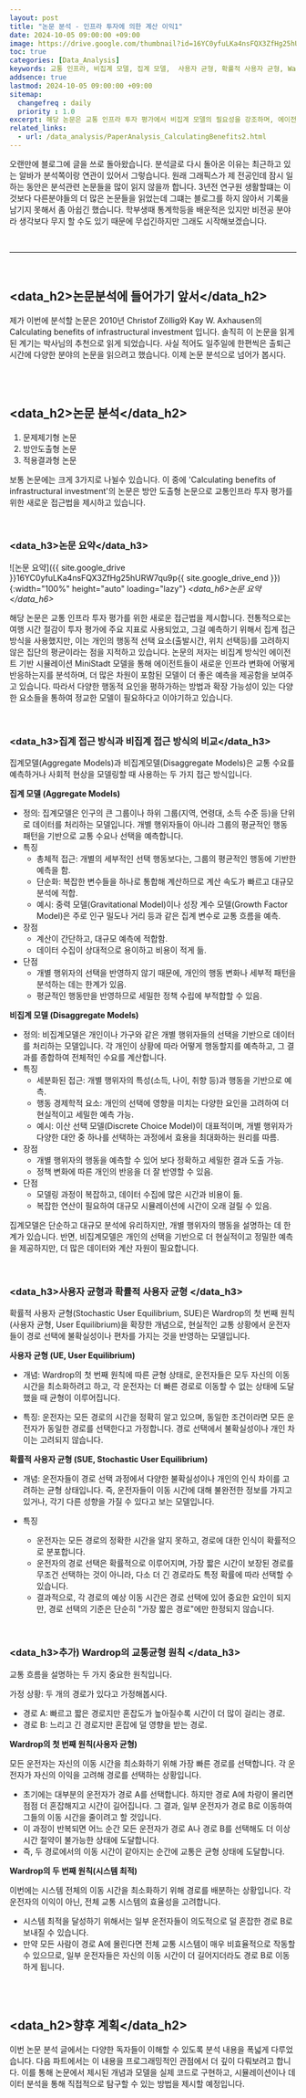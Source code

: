 ```yaml
---
layout: post
title: "논문 분석 - 인프라 투자에 의한 계산 이익1"
date: 2024-10-05 09:00:00 +09:00
image: https://drive.google.com/thumbnail?id=16YC0yfuLKa4nsFQX3ZfHg25hURW7qu9p
toc: true
categories: [Data_Analysis]
keywords: 교통 인프라, 비집계 모델, 집계 모델,  사용자 균형, 확률적 사용자 균형, Wardrop의 원칙, 교통 정책
addsence: true
lastmod: 2024-10-05 09:00:00 +09:00
sitemap: 
  changefreq : daily
  priority : 1.0
excerpt: 해당 논문은 교통 인프라 투자 평가에서 비집계 모델의 필요성을 강조하며, 에이전트 기반 시뮬레이션을 통해 더 현실적인 예측 방법론을 제시합니다.
related_links:
  - url: /data_analysis/PaperAnalysis_CalculatingBenefits2.html
---
```


오랜만에 블로그에 글을 쓰로 돌아왔습니다. 분석글로 다시 돌아온 이유는 최근하고 있는 알바가 분석쪽이랑 연관이 있어서 그렇습니다. 원래 그래픽스가 제 전공인데 잠시 일하는 동안은 분석관련 논문들을 많이 읽지 않을까 합니다. 3년전 연구원 생활할떄는 이것보다 다른분야들의 더 많은 논문들을 읽었는데 그떄는 블로그를 하지 않아서 기록을 남기지 못해서 좀 아쉽긴 했습니다. 학부생때 통계학등을 배운적은 있지만 비전공 분야라 생각보다 무지 할 수도 있기 때문에 무섭긴하지만 그래도 시작해보겠습니다.

<br>

---

<br>

## <data_h2>논문분석에 들어가기 앞서</data_h2>

제가 이번에 분석할 논문은 2010년 Christof Zöllig와 Kay W. Axhausen의 Calculating benefits of infrastructural investment 입니다. 솔직히 이 논문을 읽게 된 계기는 박사님의 추천으로 읽게 되었습니다. 사실 적어도 일주일에 한편씩은 출퇴근 시간에 다양한 분야의 논문을 읽으려고 했습니다. 이제 논문 분석으로 넘어가 봅시다.

<br>
<br>

## <data_h2>논문 분석</data_h2>

1. 문제제기형 논문
2. 방안도출형 논문
3. 적용결과형 논문

보통 논문에는 크게 3가지로 나뉠수 있습니다. 이 중에 'Calculating benefits of infrastructural investment'의 논문은 방안 도출형 논문으로 교통인프라 투자 평가를 위한 새로운 접근법을 제시하고 있습니다. 

<br>

### <data_h3>논문 요약</data_h3>

![논문 요약]({{ site.google_drive }}16YC0yfuLKa4nsFQX3ZfHg25hURW7qu9p{{ site.google_drive_end }}){:width="100%" height="auto" loading="lazy"}
*<data_h6>논문 요약</data_h6>*

해당 논문은 교통 인프라 투자 평가를 위한 새로운 접근법을 제시합니다. 전통적으로는 여행 시간 절감이 투자 평가에 주요 지표로 사용되었고, 그걸 예측하기 위해서 집계 접근 방식을 사용했지만, 이는 개인의 행동적 선택 요소(출발시간, 위치 선택등)를 고려하지 않은 집단의 평균이라는 점을 지적하고 있습니다. 논문의 저자는 비집계 방식인 에이전트 기반 시뮬레이션 MiniStadt 모델을 통해 에이전트들이 새로운 인프라 변화에 어떻게 반응하는지를 분석하며, 더 많은 차원이 포함된 모델이 더 좋은 예측을 제공함을 보여주고 있습니다. 따라서 다양한 행동적 요인을 평하가하는 방법과 확장 가능성이 있는 다양한 요소들을 통하여 정교한 모델이 필요하다고 이야기하고 있습니다.

<br>

### <data_h3>집계 접근 방식과 비집계 접근 방식의 비교</data_h3>

집계모델(Aggregate Models)과 비집계모델(Disaggregate Models)은 교통 수요를 예측하거나 사회적 현상을 모델링할 때 사용하는 두 가지 접근 방식입니다.

**집계 모델 (Aggregate Models)**

- 정의: 집계모델은 인구의 큰 그룹이나 하위 그룹(지역, 연령대, 소득 수준 등)을 단위로 데이터를 처리하는 모델입니다. 개별 행위자들이 아니라 그룹의 평균적인 행동 패턴을 기반으로 교통 수요나 선택을 예측합니다.
- 특징
	- 총체적 접근: 개별의 세부적인 선택 행동보다는, 그룹의 평균적인 행동에 기반한 예측을 함.
	- 단순화: 복잡한 변수들을 하나로 통합해 계산하므로 계산 속도가 빠르고 대규모 분석에 적합.
	- 예시: 중력 모델(Gravitational Model)이나 성장 계수 모델(Growth Factor Model)은 주로 인구 밀도나 거리 등과 같은 집계 변수로 교통 흐름을 예측.
- 장점
	- 계산이 간단하고, 대규모 예측에 적합함.
	- 데이터 수집이 상대적으로 용이하고 비용이 적게 듦.
- 단점
	- 개별 행위자의 선택을 반영하지 않기 때문에, 개인의 행동 변화나 세부적 패턴을 분석하는 데는 한계가 있음.
	- 평균적인 행동만을 반영하므로 세밀한 정책 수립에 부적합할 수 있음.

**비집계 모델 (Disaggregate Models)**

- 정의: 비집계모델은 개인이나 가구와 같은 개별 행위자들의 선택을 기반으로 데이터를 처리하는 모델입니다. 각 개인이 상황에 따라 어떻게 행동할지를 예측하고, 그 결과를 종합하여 전체적인 수요를 계산합니다.
- 특징
	- 세분화된 접근: 개별 행위자의 특성(소득, 나이, 취향 등)과 행동을 기반으로 예측.
	- 행동 경제학적 요소: 개인의 선택에 영향을 미치는 다양한 요인을 고려하여 더 현실적이고 세밀한 예측 가능.
	- 예시: 이산 선택 모델(Discrete Choice Model)이 대표적이며, 개별 행위자가 다양한 대안 중 하나를 선택하는 과정에서 효용을 최대화하는 원리를 따름.
- 장점
	- 개별 행위자의 행동을 예측할 수 있어 보다 정확하고 세밀한 결과 도출 가능.
	- 정책 변화에 따른 개인의 반응을 더 잘 반영할 수 있음.
- 단점
	- 모델링 과정이 복잡하고, 데이터 수집에 많은 시간과 비용이 듦.
	- 복잡한 연산이 필요하여 대규모 시뮬레이션에 시간이 오래 걸릴 수 있음.


집계모델은 단순하고 대규모 분석에 유리하지만, 개별 행위자의 행동을 설명하는 데 한계가 있습니다. 반면, 비집계모델은 개인의 선택을 기반으로 더 현실적이고 정밀한 예측을 제공하지만, 더 많은 데이터와 계산 자원이 필요합니다.

<br>

### <data_h3>사용자 균형과 확률적 사용자 균형 </data_h3>

확률적 사용자 균형(Stochastic User Equilibrium, SUE)은 Wardrop의 첫 번째 원칙(사용자 균형, User Equilibrium)을 확장한 개념으로, 현실적인 교통 상황에서 운전자들이 경로 선택에 불확실성이나 편차를 가지는 것을 반영하는 모델입니다.

**사용자 균형 (UE, User Equilibrium)**

- 개념: Wardrop의 첫 번째 원칙에 따른 균형 상태로, 운전자들은 모두 자신의 이동 시간을 최소화하려고 하고, 각 운전자는 더 빠른 경로로 이동할 수 없는 상태에 도달했을 때 균형이 이루어집니다.

- 특징: 운전자는 모든 경로의 시간을 정확히 알고 있으며, 동일한 조건이라면 모든 운전자가 동일한 경로를 선택한다고 가정합니다. 경로 선택에서 불확실성이나 개인 차이는 고려되지 않습니다.


**확률적 사용자 균형 (SUE, Stochastic User Equilibrium)**

- 개념: 운전자들이 경로 선택 과정에서 다양한 불확실성이나 개인의 인식 차이를 고려하는 균형 상태입니다. 즉, 운전자들이 이동 시간에 대해 불완전한 정보를 가지고 있거나, 각기 다른 성향을 가질 수 있다고 보는 모델입니다.

- 특징
	- 운전자는 모든 경로의 정확한 시간을 알지 못하고, 경로에 대한 인식이 확률적으로 분포합니다.
	- 운전자의 경로 선택은 확률적으로 이루어지며, 가장 짧은 시간이 보장된 경로를 무조건 선택하는 것이 아니라, 다소 더 긴 경로라도 특정 확률에 따라 선택할 수 있습니다.
	- 결과적으로, 각 경로의 예상 이동 시간은 경로 선택에 있어 중요한 요인이 되지만, 경로 선택의 기준은 단순히 "가장 짧은 경로"에만 한정되지 않습니다.

<br>

### <data_h3>추가) Wardrop의 교통균형 원칙 </data_h3>

교통 흐름을 설명하는 두 가지 중요한 원칙입니다.

가정 상황: 두 개의 경로가 있다고 가정해봅시다.
- 경로 A: 빠르고 짧은 경로지만 혼잡도가 높아질수록 시간이 더 많이 걸리는 경로.
- 경로 B: 느리고 긴 경로지만 혼잡에 덜 영향을 받는 경로.

**Wardrop의 첫 번째 원칙(사용자 균형)**

모든 운전자는 자신의 이동 시간을 최소화하기 위해 가장 빠른 경로를 선택합니다. 각 운전자가 자신의 이익을 고려해 경로를 선택하는 상황입니다.
- 초기에는 대부분의 운전자가 경로 A를 선택합니다. 하지만 경로 A에 차량이 몰리면 점점 더 혼잡해지고 시간이 길어집니다. 그 결과, 일부 운전자가 경로 B로 이동하여 그들의 이동 시간을 줄이려고 할 것입니다.
- 이 과정이 반복되면 어느 순간 모든 운전자가 경로 A나 경로 B를 선택해도 더 이상 시간 절약이 불가능한 상태에 도달합니다.
- 즉, 두 경로에서의 이동 시간이 같아지는 순간에 교통은 균형 상태에 도달합니다.

**Wardrop의 두 번째 원칙(시스템 최적)**

이번에는 시스템 전체의 이동 시간을 최소화하기 위해 경로를 배분하는 상황입니다. 각 운전자의 이익이 아닌, 전체 교통 시스템의 효율성을 고려합니다.
- 시스템 최적을 달성하기 위해서는 일부 운전자들이 의도적으로 덜 혼잡한 경로 B로 보내질 수 있습니다. 
- 만약 모든 사람이 경로 A에 몰린다면 전체 교통 시스템이 매우 비효율적으로 작동할 수 있으므로, 일부 운전자들은 자신의 이동 시간이 더 길어지더라도 경로 B로 이동하게 됩니다.

<br>
<br>

## <data_h2>향후 계획</data_h2>

이번 논문 분석 글에서는 다양한 독자들이 이해할 수 있도록 분석 내용을 폭넓게 다루었습니다. 다음 파트에서는 이 내용을 프로그래밍적인 관점에서 더 깊이 다뤄보려고 합니다. 이를 통해 논문에서 제시된 개념과 모델을 실제 코드로 구현하고, 시뮬레이션이나 데이터 분석을 통해 직접적으로 탐구할 수 있는 방법을 제시할 예정입니다.